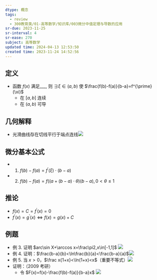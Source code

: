 ```yaml
---
dtype: 概念
tags:
  - review
  - 300教育类/01-高等数学/知识库/003微分中值定理与导数的应用
sr-due: 2023-11-25
sr-interval: 4
sr-ease: 270
subject: 高等数学
updated time: 2024-04-13 12:53:50
created time: 2023-11-24 14:52:56
---
```

## 定义
- 函数 $f(x)$ 满足___, 则 $\exists\xi\in(a,b)$ 使 $\frac{f(b)-f(a)}{b-a}=f^{\prime}(\xi)$
    - 在 $[a,b]$ 连续
    - 在 $(a,b)$ 可导
## 几何解释
- 光滑曲线存在切线平行于端点连线![](https://api2.mubu.com/v3/document_image/e7a3c9c4-2169-4bfa-9beb-e674b031143a-26626835.jpg)
## 微分基本公式
- 1. $f(b)-f(a)=f^{\prime}(\xi)\cdot(b-a)$
- 2. $f(b)-f(a)=f((a+(b-a)\cdot\theta)(b-a),0<\theta\leq1$
## 推论
- $f(x)=C=f^{\prime}(x)=0$
- $f^{\prime}(x)=g^{\prime}(x)\Longleftrightarrow f(x)=g(x)+C$
## 例题
- 例 3. 证明 $arc\sin X+\arccos x=\frac\pi2,x\in[-1,1]$ ![](https://api2.mubu.com/v3/document_image/8a912d38-6fcb-468d-a7db-5f90360f59dc-26626835.jpg)
- 例 4. 证明：$\frac{b-a}{b}<\ln\frac{b}{a}<\frac{b-a}{a}$ ​![](https://api2.mubu.com/v3/document_image/9710aeff-68b8-48b4-8c4f-bf99135d7467-26626835.jpg)
- 例 5. 当 $x>0$，$\frac x{1+x}<\ln(1+x)<x$（重要不等式）![](https://api2.mubu.com/v3/document_image/6bccec23-4fa1-45e9-a3aa-c5bb60223eae-26626835.jpg)
- 证明：（2009 考研）
    - 令 $F(x)=f(x)-\frac{f(b)-f(a)}{b-a}x$ ![](https://api2.mubu.com/v3/document_image/caf2676b-25ef-4dcf-891c-b19d51d59063-26626835.jpg)